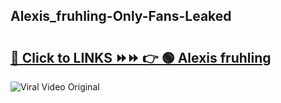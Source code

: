 
 ## Alexis_fruhling-Only-Fans-Leaked

# <h2><a href="https://clipsfans.com/Alexis_fruhling&ref=git">🔗 Click to LINKS ⏩⏩ 👉 🟢 Alexis fruhling </a></h2>

<a href="https://clipsfans.com/Alexis_fruhling&ref=git" rel="nofollow" data-target="animated-image.originalLink"><img src="https://i.ibb.co.com/xMMVF88/686577567.gif" alt="Viral Video Original" style="max-width: 100%; display: inline-block;" data-target="animated-image.originalImage"></a>
